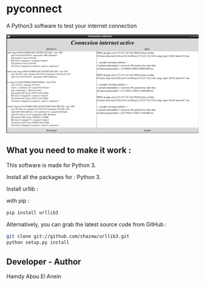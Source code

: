 # pyconnect

A Python3 software to test your internet connection  

![Screenshot](screenshot.png)  



## What you need to make it work :

This software is made for Python 3.  

Install all the packages for : Python 3.  

Install urllib :

with pip :  

```sh
pip install urllib3
```   
Alternatively, you can grab the latest source code from GitHub :  

```sh
git clone git://github.com/shazow/urllib3.git  
python setup.py install
```   

## Developer - Author

Hamdy Abou El Anein
